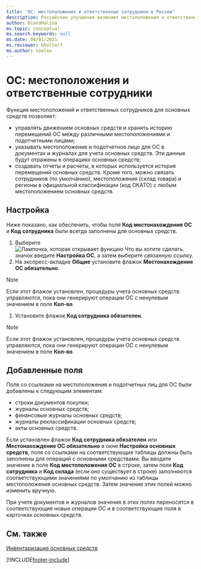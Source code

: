 ```yaml
---
title: 'ОС: местоположения и ответственные сотрудники в России'
description: Российские улучшения включают местоположения и ответственных сотрудников для основных средств.
author: DianaMalina
ms.topic: conceptual
ms.search.keywords: null
ms.date: 04/01/2021
ms.reviewer: bholtorf
ms.author: soalex
---
```


# ОС: местоположения и ответственные сотрудники

Функция местоположений и ответственных сотрудников для основных средств позволяет:

- управлять движением основных средств и хранить историю перемещений ОС между различными местоположениями и подотчетными лицами;
- указывать местоположение и подотчетное лицо для ОС в документах и журналах для учета основных средств. Эти данные будут отражены в операциях основных средств;
- создавать отчеты и расчеты, в которых используется история перемещений основных средств. Кроме того, можно связать сотрудников (по умолчанию), местоположения (склад товара) и регионы в официальной классификации (код ОКАТО) с любым местоположением основных средств.



## Настройка

Ниже показано, как обеспечить, чтобы поля **Код местонахождения ОС** и **Код сотрудника** были всегда заполнены для основных средств.

1. Выберите ![Лампочка, которая открывает функцию Что вы хотите сделать.](../../media/ui-search/search_small.png "Что вы хотите сделать") значок введите **Настройка ОС**, а затем выберите связанную ссылку.
2. На экспресс-вкладке **Общие** установите флажок **Местонахождение ОС обязательно**.



> [!NOTE]
> Если этот флажок установлен, процедуры учета основных средств управляются, пока они генерируют операции ОС с ненулевым значением в поле **Кол-во**.



1. Установите флажок **Код сотрудника обязателен**.



> [!NOTE]
> Если этот флажок установлен, процедуры учета основных средств управляются, пока они генерируют операции ОС с ненулевым значением в поле **Кол-во**.



## Добавленные поля

Поля со ссылками на местоположения и подотчетных лиц для ОС были добавлены к следующим элементам:

- строки документов покупки;
- журналы основных средств;
- финансовые журналы основных средств;
- журналы реклассификации основных средств;
- акты основных средств.

Если установлен флажок **Код сотрудника обязателен** или **Местонахождение ОС обязательно** в окне **Настройка основных средств**, поля со ссылками на соответствующие таблицы должны быть заполнены для операций с основными средствами. Вы вводите значение в поле **Код местоположения ОС** в строке, затем поля **Код сотрудника** и **Код склада** (если оно существует в строке) заполняются соответствующими значениями по умолчанию из таблицы местоположения основных средств. Затем значения этих полей можно изменить вручную.

При учете документов и журналов значения в этих полях переносятся в соответствующие новые операции ОС и в соответствующие поля в карточках основных средств.



## См. также

[Инвентаризация основных средств](Fixed-Asset-Inventory.md)


[!INCLUDE[footer-include](../../includes/footer-banner.md)]